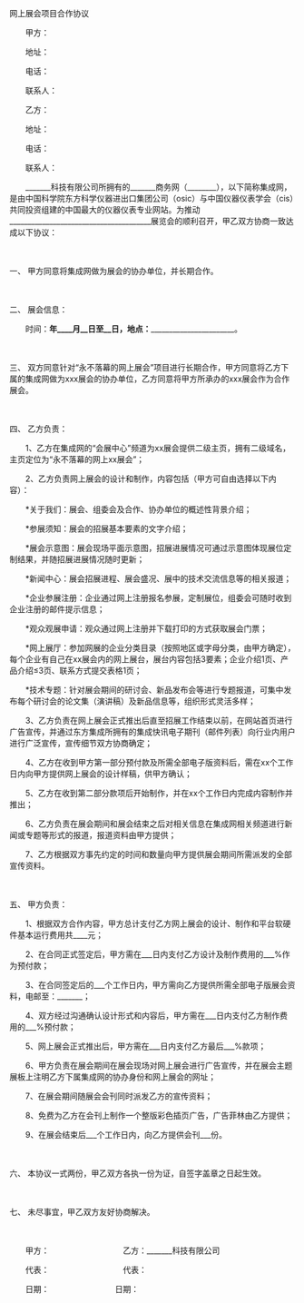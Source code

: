 



网上展会项目合作协议



 

　　甲方：

　　地址：

　　电话：

　　联系人：　　

　　乙方：

　　地址：

　　电话：

　　联系人：　　

　　_______科技有限公司所拥有的_______商务网（________），以下简称集成网，是由中国科学院东方科学仪器进出口集团公司（osic）与中国仪器仪表学会（cis）共同投资组建的中国最大的仪器仪表专业网站。为推动_______________________________________展览会的顺利召开，甲乙双方协商一致达成以下协议：

　　

一、
甲方同意将集成网做为展会的协办单位，并长期合作。

　　

二、
展会信息：

　　时间：____年____月__日至__日，地点：___________________________。

　　

三、
双方同意针对“永不落幕的网上展会”项目进行长期合作，甲方同意将乙方下属的集成网做为xxx展会的协办单位，乙方同意将甲方所承办的xxx展会作为合作展会。

　　

四、
乙方负责：

　　1、乙方在集成网的“会展中心”频道为xx展会提供二级主页，拥有二级域名，主页定位为“永不落幕的网上xx展会”；　　

　　2、乙方负责网上展会的设计和制作，内容包括（甲方可自由选择以下内容）：

　　*关于我们：展会、组委会及合作、协办单位的概述性背景介绍；

　　*参展须知：展会的招展基本要素的文字介绍；

　　*展会示意图：展会现场平面示意图，招展进展情况可通过示意图体现展位定制结果，并随招展进展情况随时更新；

　　*新闻中心：展会招展进程、展会盛况、展中的技术交流信息等的相关报道；

　　*企业参展注册：企业通过网上注册报名参展，定制展位，组委会可随时收到企业注册的邮件提示信息；

　　*观众观展申请：观众通过网上注册并下载打印的方式获取展会门票；

　　*网上展厅：参加网展的企业分类目录（按照地区或字母分类，由甲方确定），每个企业有自己在xx展会内的网上展台，展台内容包括3要素；企业介绍1页、产品介绍≤3页、联系方式提交表格1页；

　　*技术专题：针对展会期间的研讨会、新品发布会等进行专题报道，可集中发布每个研讨会的论文集（演讲稿）及新品信息等，组织形式灵活多样；　　

　　3、乙方负责在网上展会正式推出后直至招展工作结束以前，在网站首页进行广告宣传，并通过东方集成所拥有的集成快讯电子期刊（邮件列表）向行业内用户进行广泛宣传，宣传细节双方协商确定；　　

　　4、乙方在收到甲方第一部分预付款及所需全部电子版资料后，需在xx个工作日内向甲方提供网上展会的设计样稿，供甲方确认；　　

　　5、乙方在收到第二部分款项后开始制作，并在xx个工作日内完成内容制作并推出；　　

　　6、乙方负责在展会期间和展会结束之后对相关信息在集成网相关频道进行新闻或专题等形式的报道，报道资料由甲方提供；　　

　　7、乙方根据双方事先约定的时间和数量向甲方提供展会期间所需派发的全部宣传资料。

　　

五、
甲方负责：

　　1、根据双方合作内容，甲方总计支付乙方网上展会的设计、制作和平台软硬件基本运行费用共____元；　　

　　2、在合同正式签定后，甲方需在___日内支付乙方设计及制作费用的___%作为预付款；　　

　　3、在合同签定后的___个工作日内，甲方需向乙方提供所需全部电子版展会资料，电邮至：_______；　　

　　4、双方经过沟通确认设计形式和内容后，甲方需在___日内支付乙方制作费用的___%预付款；　　

　　5、网上展会正式推出后，甲方需在___日内支付乙方最后___%款项；　　

　　6、甲方负责在展会期间在展会现场对网上展会进行广告宣传，并在展会主题展板上注明乙方下属集成网的协办身份和网上展会的网址；　　

　　7、在展会期间随展会会刊同时派发乙方的宣传资料；　　

　　8、免费为乙方在会刊上制作一个整版彩色插页广告，广告菲林由乙方提供；　　

　　9、在展会结束后___个工作日内，向乙方提供会刊___份。

　　

六、
本协议一式两份，甲乙双方各执一份为证，自签字盖章之日起生效。

　　

七、
未尽事宜，甲乙双方友好协商解决。　　

　　

　　甲方：　　　　　　　　　 乙方：_______科技有限公司

　　代表：　　　　　　　　　 代表：

　　日期：　　　　　　　　 日期：
